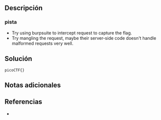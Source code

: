 
## Descripción 


### pista

- Try using burpsuite to intercept request to capture the flag.
- Try mangling the request, maybe their server-side code doesn't handle malformed requests very well.
## Solución






```
picoCTF{}
```

## Notas adicionales


## Referencias

- 